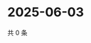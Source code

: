 # 2025-06-03

共 0 条

<!-- BEGIN ZHIHUVIDEO -->
<!-- 最后更新时间 Tue Jun 03 2025 23:13:27 GMT+0800 (China Standard Time) -->

<!-- END ZHIHUVIDEO -->
